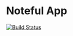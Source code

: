 Noteful App
============================
[![Build Status](https://travis-ci.org/thinkful-ei25/logan-noteful-v3.svg?branch=master)](https://travis-ci.org/thinkful-ei25/logan-noteful-v3)
